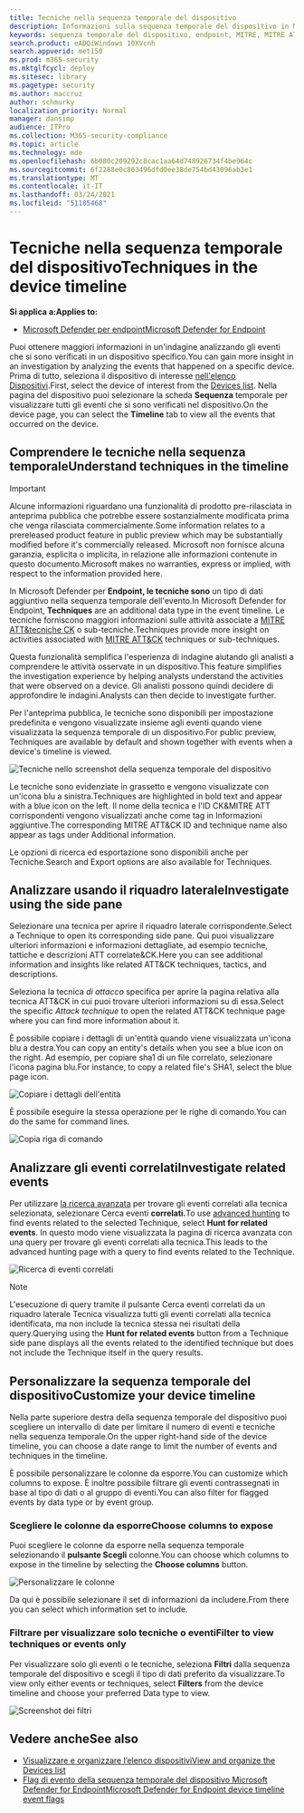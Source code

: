 ```yaml
---
title: Tecniche nella sequenza temporale del dispositivo
description: Informazioni sulla sequenza temporale del dispositivo in Microsoft Defender for Endpoint
keywords: sequenza temporale del dispositivo, endpoint, MITRE, MITRE ATT&CK, tecniche, tattiche
search.product: eADQiWindows 10XVcnh
search.appverid: met150
ms.prod: m365-security
ms.mktglfcycl: deploy
ms.sitesec: library
ms.pagetype: security
ms.author: maccruz
author: schmurky
localization_priority: Normal
manager: dansimp
audience: ITPro
ms.collection: M365-security-compliance
ms.topic: article
ms.technology: mde
ms.openlocfilehash: 6b080c209292c8cac1aa64d748926734f4be964c
ms.sourcegitcommit: 6f2288e0c863496dfd0ee38de754bd43096ab3e1
ms.translationtype: MT
ms.contentlocale: it-IT
ms.lasthandoff: 03/24/2021
ms.locfileid: "51185468"
---
```

# <a name="techniques-in-the-device-timeline"></a><span data-ttu-id="b02c9-104">Tecniche nella sequenza temporale del dispositivo</span><span class="sxs-lookup"><span data-stu-id="b02c9-104">Techniques in the device timeline</span></span>


<span data-ttu-id="b02c9-105">**Si applica a:**</span><span class="sxs-lookup"><span data-stu-id="b02c9-105">**Applies to:**</span></span>
- [<span data-ttu-id="b02c9-106">Microsoft Defender per endpoint</span><span class="sxs-lookup"><span data-stu-id="b02c9-106">Microsoft Defender for Endpoint</span></span>](https://go.microsoft.com/fwlink/p/?linkid=2154037)


<span data-ttu-id="b02c9-107">Puoi ottenere maggiori informazioni in un'indagine analizzando gli eventi che si sono verificati in un dispositivo specifico.</span><span class="sxs-lookup"><span data-stu-id="b02c9-107">You can gain more insight in an investigation by analyzing the events that happened on a specific device.</span></span> <span data-ttu-id="b02c9-108">Prima di tutto, seleziona il dispositivo di interesse [nell'elenco Dispositivi](machines-view-overview.md).</span><span class="sxs-lookup"><span data-stu-id="b02c9-108">First, select the device of interest from the [Devices list](machines-view-overview.md).</span></span> <span data-ttu-id="b02c9-109">Nella pagina del dispositivo puoi selezionare la scheda **Sequenza** temporale per visualizzare tutti gli eventi che si sono verificati nel dispositivo.</span><span class="sxs-lookup"><span data-stu-id="b02c9-109">On the device page, you can select the **Timeline** tab to view all the events that occurred on the device.</span></span>

## <a name="understand-techniques-in-the-timeline"></a><span data-ttu-id="b02c9-110">Comprendere le tecniche nella sequenza temporale</span><span class="sxs-lookup"><span data-stu-id="b02c9-110">Understand techniques in the timeline</span></span>

>[!IMPORTANT]
><span data-ttu-id="b02c9-111">Alcune informazioni riguardano una funzionalità di prodotto pre-rilasciata in anteprima pubblica che potrebbe essere sostanzialmente modificata prima che venga rilasciata commercialmente.</span><span class="sxs-lookup"><span data-stu-id="b02c9-111">Some information relates to a prereleased product feature in public preview which may be substantially modified before it's commercially released.</span></span> <span data-ttu-id="b02c9-112">Microsoft non fornisce alcuna garanzia, esplicita o implicita, in relazione alle informazioni contenute in questo documento.</span><span class="sxs-lookup"><span data-stu-id="b02c9-112">Microsoft makes no warranties, express or implied, with respect to the information provided here.</span></span>

<span data-ttu-id="b02c9-113">In Microsoft Defender per **Endpoint, le tecniche sono** un tipo di dati aggiuntivo nella sequenza temporale dell'evento.</span><span class="sxs-lookup"><span data-stu-id="b02c9-113">In Microsoft Defender for Endpoint, **Techniques** are an additional data type in the event timeline.</span></span> <span data-ttu-id="b02c9-114">Le tecniche forniscono maggiori informazioni sulle attività associate a [MITRE ATT&tecniche CK](https://attack.mitre.org/) o sub-tecniche.</span><span class="sxs-lookup"><span data-stu-id="b02c9-114">Techniques provide more insight on activities associated with [MITRE ATT&CK](https://attack.mitre.org/) techniques or sub-techniques.</span></span> 

<span data-ttu-id="b02c9-115">Questa funzionalità semplifica l'esperienza di indagine aiutando gli analisti a comprendere le attività osservate in un dispositivo.</span><span class="sxs-lookup"><span data-stu-id="b02c9-115">This feature simplifies the investigation experience by helping analysts understand the activities that were observed on a device.</span></span> <span data-ttu-id="b02c9-116">Gli analisti possono quindi decidere di approfondire le indagini.</span><span class="sxs-lookup"><span data-stu-id="b02c9-116">Analysts can then decide to investigate further.</span></span>

<span data-ttu-id="b02c9-117">Per l'anteprima pubblica, le tecniche sono disponibili per impostazione predefinita e vengono visualizzate insieme agli eventi quando viene visualizzata la sequenza temporale di un dispositivo.</span><span class="sxs-lookup"><span data-stu-id="b02c9-117">For public preview, Techniques are available by default and shown together with events when a device's timeline is viewed.</span></span> 

![Tecniche nello screenshot della sequenza temporale del dispositivo](images/device-timeline-2.png)

<span data-ttu-id="b02c9-119">Le tecniche sono evidenziate in grassetto e vengono visualizzate con un'icona blu a sinistra.</span><span class="sxs-lookup"><span data-stu-id="b02c9-119">Techniques are highlighted in bold text and appear with a blue icon on the left.</span></span> <span data-ttu-id="b02c9-120">Il nome della tecnica e l'ID CK&MITRE ATT corrispondenti vengono visualizzati anche come tag in Informazioni aggiuntive.</span><span class="sxs-lookup"><span data-stu-id="b02c9-120">The corresponding MITRE ATT&CK ID and technique name also appear as tags under Additional information.</span></span> 

<span data-ttu-id="b02c9-121">Le opzioni di ricerca ed esportazione sono disponibili anche per Tecniche.</span><span class="sxs-lookup"><span data-stu-id="b02c9-121">Search and Export options are also available for Techniques.</span></span>

## <a name="investigate-using-the-side-pane"></a><span data-ttu-id="b02c9-122">Analizzare usando il riquadro laterale</span><span class="sxs-lookup"><span data-stu-id="b02c9-122">Investigate using the side pane</span></span>

<span data-ttu-id="b02c9-123">Selezionare una tecnica per aprire il riquadro laterale corrispondente.</span><span class="sxs-lookup"><span data-stu-id="b02c9-123">Select a Technique to open its corresponding side pane.</span></span> <span data-ttu-id="b02c9-124">Qui puoi visualizzare ulteriori informazioni e informazioni dettagliate, ad esempio tecniche, tattiche e descrizioni ATT correlate&CK.</span><span class="sxs-lookup"><span data-stu-id="b02c9-124">Here you can see additional information and insights like related ATT&CK techniques, tactics, and descriptions.</span></span> 

<span data-ttu-id="b02c9-125">Seleziona la tecnica *di attacco* specifica per aprire la pagina relativa alla tecnica ATT&CK in cui puoi trovare ulteriori informazioni su di essa.</span><span class="sxs-lookup"><span data-stu-id="b02c9-125">Select the specific *Attack technique* to open the related ATT&CK technique page where you can find more information about it.</span></span>

<span data-ttu-id="b02c9-126">È possibile copiare i dettagli di un'entità quando viene visualizzata un'icona blu a destra.</span><span class="sxs-lookup"><span data-stu-id="b02c9-126">You can copy an entity's details when you see a blue icon on the right.</span></span> <span data-ttu-id="b02c9-127">Ad esempio, per copiare sha1 di un file correlato, selezionare l'icona pagina blu.</span><span class="sxs-lookup"><span data-stu-id="b02c9-127">For instance, to copy a related file's SHA1, select the blue page icon.</span></span>

![Copiare i dettagli dell'entità](images/techniques-side-pane-clickable.png)

<span data-ttu-id="b02c9-129">È possibile eseguire la stessa operazione per le righe di comando.</span><span class="sxs-lookup"><span data-stu-id="b02c9-129">You can do the same for command lines.</span></span>

![Copia riga di comando](images/techniques-side-pane-command.png)


## <a name="investigate-related-events"></a><span data-ttu-id="b02c9-131">Analizzare gli eventi correlati</span><span class="sxs-lookup"><span data-stu-id="b02c9-131">Investigate related events</span></span>

<span data-ttu-id="b02c9-132">Per utilizzare [la ricerca avanzata](advanced-hunting-overview.md) per trovare gli eventi correlati alla tecnica selezionata, selezionare Cerca eventi **correlati.**</span><span class="sxs-lookup"><span data-stu-id="b02c9-132">To use [advanced hunting](advanced-hunting-overview.md) to find events related to the selected Technique, select **Hunt for related events**.</span></span> <span data-ttu-id="b02c9-133">In questo modo viene visualizzata la pagina di ricerca avanzata con una query per trovare gli eventi correlati alla tecnica.</span><span class="sxs-lookup"><span data-stu-id="b02c9-133">This leads to the advanced hunting page with a query to find events related to the Technique.</span></span>

![Ricerca di eventi correlati](images/techniques-hunt-for-related-events.png)

>[!NOTE]
><span data-ttu-id="b02c9-135">L'esecuzione  di query tramite il pulsante Cerca eventi correlati da un riquadro laterale Tecnica visualizza tutti gli eventi correlati alla tecnica identificata, ma non include la tecnica stessa nei risultati della query.</span><span class="sxs-lookup"><span data-stu-id="b02c9-135">Querying using the **Hunt for related events** button from a Technique side pane displays all the events related to the identified technique but does not include the Technique itself in the query results.</span></span>


## <a name="customize-your-device-timeline"></a><span data-ttu-id="b02c9-136">Personalizzare la sequenza temporale del dispositivo</span><span class="sxs-lookup"><span data-stu-id="b02c9-136">Customize your device timeline</span></span>

<span data-ttu-id="b02c9-137">Nella parte superiore destra della sequenza temporale del dispositivo puoi scegliere un intervallo di date per limitare il numero di eventi e tecniche nella sequenza temporale.</span><span class="sxs-lookup"><span data-stu-id="b02c9-137">On the upper right-hand side of the device timeline, you can choose a date range to limit the number of events and techniques in the timeline.</span></span> 

<span data-ttu-id="b02c9-138">È possibile personalizzare le colonne da esporre.</span><span class="sxs-lookup"><span data-stu-id="b02c9-138">You can customize which columns to expose.</span></span> <span data-ttu-id="b02c9-139">È inoltre possibile filtrare gli eventi contrassegnati in base al tipo di dati o al gruppo di eventi.</span><span class="sxs-lookup"><span data-stu-id="b02c9-139">You can also filter for flagged events by data type or by event group.</span></span>

### <a name="choose-columns-to-expose"></a><span data-ttu-id="b02c9-140">Scegliere le colonne da esporre</span><span class="sxs-lookup"><span data-stu-id="b02c9-140">Choose columns to expose</span></span>
<span data-ttu-id="b02c9-141">Puoi scegliere le colonne da esporre nella sequenza temporale selezionando il **pulsante Scegli** colonne.</span><span class="sxs-lookup"><span data-stu-id="b02c9-141">You can choose which columns to expose in the timeline by selecting the **Choose columns** button.</span></span>

![Personalizzare le colonne](images/filter-customize-columns.png)

<span data-ttu-id="b02c9-143">Da qui è possibile selezionare il set di informazioni da includere.</span><span class="sxs-lookup"><span data-stu-id="b02c9-143">From there you can select which information set to include.</span></span>

### <a name="filter-to-view-techniques-or-events-only"></a><span data-ttu-id="b02c9-144">Filtrare per visualizzare solo tecniche o eventi</span><span class="sxs-lookup"><span data-stu-id="b02c9-144">Filter to view techniques or events only</span></span>

<span data-ttu-id="b02c9-145">Per visualizzare solo gli eventi o le tecniche, seleziona **Filtri** dalla sequenza temporale del dispositivo e scegli il tipo di dati preferito da visualizzare.</span><span class="sxs-lookup"><span data-stu-id="b02c9-145">To view only either events or techniques, select **Filters** from the device timeline and choose your preferred Data type to view.</span></span>

![Screenshot dei filtri](images/device-timeline-filters.png)



## <a name="see-also"></a><span data-ttu-id="b02c9-147">Vedere anche</span><span class="sxs-lookup"><span data-stu-id="b02c9-147">See also</span></span>
- [<span data-ttu-id="b02c9-148">Visualizzare e organizzare l’elenco dispositivi</span><span class="sxs-lookup"><span data-stu-id="b02c9-148">View and organize the Devices list</span></span>](machines-view-overview.md)
- [<span data-ttu-id="b02c9-149">Flag di evento della sequenza temporale del dispositivo Microsoft Defender for Endpoint</span><span class="sxs-lookup"><span data-stu-id="b02c9-149">Microsoft Defender for Endpoint device timeline event flags</span></span>](device-timeline-event-flag.md) 


 
